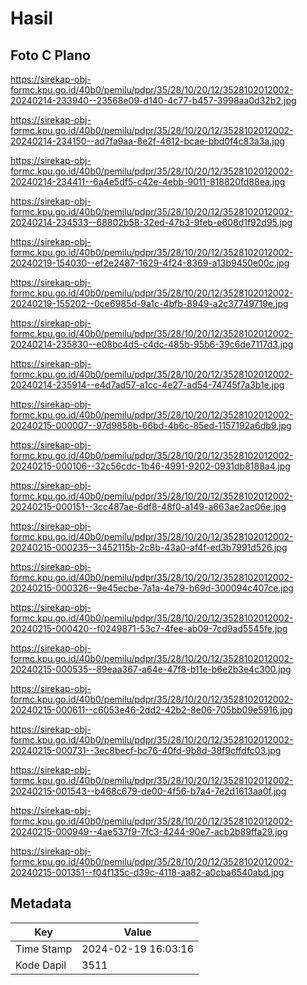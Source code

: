 # Hasil

## Foto C Plano

https://sirekap-obj-formc.kpu.go.id/40b0/pemilu/pdpr/35/28/10/20/12/3528102012002-20240214-233940--23568e09-d140-4c77-b457-3998aa0d32b2.jpg

https://sirekap-obj-formc.kpu.go.id/40b0/pemilu/pdpr/35/28/10/20/12/3528102012002-20240214-234150--ad7fa9aa-8e2f-4612-bcae-bbd0f4c83a3a.jpg

https://sirekap-obj-formc.kpu.go.id/40b0/pemilu/pdpr/35/28/10/20/12/3528102012002-20240214-234411--6a4e5df5-c42e-4ebb-9011-818820fd88ea.jpg

https://sirekap-obj-formc.kpu.go.id/40b0/pemilu/pdpr/35/28/10/20/12/3528102012002-20240214-234533--68802b58-32ed-47b3-9feb-e608d1f92d95.jpg

https://sirekap-obj-formc.kpu.go.id/40b0/pemilu/pdpr/35/28/10/20/12/3528102012002-20240219-154030--ef2e2487-1629-4f24-8369-a13b9450e00c.jpg

https://sirekap-obj-formc.kpu.go.id/40b0/pemilu/pdpr/35/28/10/20/12/3528102012002-20240219-155202--0ce6985d-9a1c-4bfb-8949-a2c37749719e.jpg

https://sirekap-obj-formc.kpu.go.id/40b0/pemilu/pdpr/35/28/10/20/12/3528102012002-20240214-235830--e08bc4d5-c4dc-485b-95b6-39c6de7117d3.jpg

https://sirekap-obj-formc.kpu.go.id/40b0/pemilu/pdpr/35/28/10/20/12/3528102012002-20240214-235914--e4d7ad57-a1cc-4e27-ad54-74745f7a3b1e.jpg

https://sirekap-obj-formc.kpu.go.id/40b0/pemilu/pdpr/35/28/10/20/12/3528102012002-20240215-000007--97d9858b-66bd-4b6c-85ed-1157192a6db9.jpg

https://sirekap-obj-formc.kpu.go.id/40b0/pemilu/pdpr/35/28/10/20/12/3528102012002-20240215-000106--32c56cdc-1b46-4991-9202-0931db8188a4.jpg

https://sirekap-obj-formc.kpu.go.id/40b0/pemilu/pdpr/35/28/10/20/12/3528102012002-20240215-000151--3cc487ae-6df8-48f0-a149-a663ae2ac06e.jpg

https://sirekap-obj-formc.kpu.go.id/40b0/pemilu/pdpr/35/28/10/20/12/3528102012002-20240215-000235--3452115b-2c8b-43a0-af4f-ed3b7991d526.jpg

https://sirekap-obj-formc.kpu.go.id/40b0/pemilu/pdpr/35/28/10/20/12/3528102012002-20240215-000326--9e45ecbe-7a1a-4e79-b69d-300094c407ce.jpg

https://sirekap-obj-formc.kpu.go.id/40b0/pemilu/pdpr/35/28/10/20/12/3528102012002-20240215-000420--f0249871-53c7-4fee-ab09-7cd9ad5545fe.jpg

https://sirekap-obj-formc.kpu.go.id/40b0/pemilu/pdpr/35/28/10/20/12/3528102012002-20240215-000535--89eaa367-a64e-47f8-b11e-b6e2b3e4c300.jpg

https://sirekap-obj-formc.kpu.go.id/40b0/pemilu/pdpr/35/28/10/20/12/3528102012002-20240215-000611--c6053e46-2dd2-42b2-8e06-705bb09e5916.jpg

https://sirekap-obj-formc.kpu.go.id/40b0/pemilu/pdpr/35/28/10/20/12/3528102012002-20240215-000731--3ec8becf-bc76-40fd-9b8d-38f9cffdfc03.jpg

https://sirekap-obj-formc.kpu.go.id/40b0/pemilu/pdpr/35/28/10/20/12/3528102012002-20240215-001543--b468c679-de00-4f56-b7a4-7e2d1613aa0f.jpg

https://sirekap-obj-formc.kpu.go.id/40b0/pemilu/pdpr/35/28/10/20/12/3528102012002-20240215-000949--4ae537f9-7fc3-4244-90e7-acb2b89ffa29.jpg

https://sirekap-obj-formc.kpu.go.id/40b0/pemilu/pdpr/35/28/10/20/12/3528102012002-20240215-001351--f04f135c-d39c-4118-aa82-a0cba6540abd.jpg


## Metadata

| Key        | Value               |
| ---------- | ------------------- |
| Time Stamp | 2024-02-19 16:03:16 |
| Kode Dapil | 3511                |



